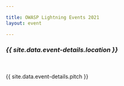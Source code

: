 ```yaml
---

title: OWASP Lightning Events 2021
layout: event

---
```


<!-- rebuild 4 -->

### ***{{ site.data.event-details.location }}***
<br>
<br>
{{ site.data.event-details.pitch }}



